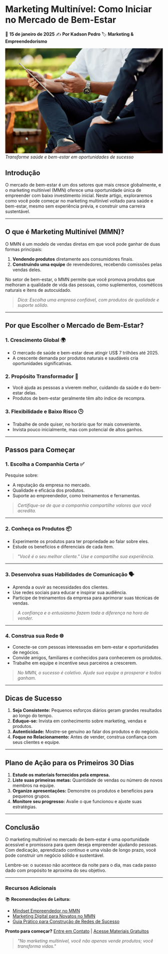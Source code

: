# Marketing Multinível: Como Iniciar no Mercado de Bem-Estar

📅 **15 de janeiro de 2025**
✍️ **Por Kadson Pedro**
🏷️ **Marketing & Empreendedorismo**

![Marketing Multinível no Bem-Estar](../assets/images/mentoria.jpg)
_Transforme saúde e bem-estar em oportunidades de sucesso_

## Introdução

O mercado de bem-estar é um dos setores que mais cresce globalmente, e o marketing multinível (MMN) oferece uma oportunidade única de empreender com baixo investimento inicial. Neste artigo, exploraremos como você pode começar no marketing multinível voltado para saúde e bem-estar, mesmo sem experiência prévia, e construir uma carreira sustentável.

---

## O que é Marketing Multinível (MMN)?

O MMN é um modelo de vendas diretas em que você pode ganhar de duas formas principais:

1. **Vendendo produtos** diretamente aos consumidores finais.
2. **Construindo uma equipe** de revendedores, recebendo comissões pelas vendas deles.

No setor de bem-estar, o MMN permite que você promova produtos que melhoram a qualidade de vida das pessoas, como suplementos, cosméticos naturais e itens de autocuidado.

> _Dica: Escolha uma empresa confiável, com produtos de qualidade e suporte sólido._

---

## Por que Escolher o Mercado de Bem-Estar?

### 1. Crescimento Global 🌍

- O mercado de saúde e bem-estar deve atingir US$ 7 trilhões até 2025.
- A crescente demanda por produtos naturais e saudáveis cria oportunidades significativas.

### 2. Propósito Transformador 🌱

- Você ajuda as pessoas a viverem melhor, cuidando da saúde e do bem-estar delas.
- Produtos de bem-estar geralmente têm alto índice de recompra.

### 3. Flexibilidade e Baixo Risco 🕒

- Trabalhe de onde quiser, no horário que for mais conveniente.
- Invista pouco inicialmente, mas com potencial de altos ganhos.

---

## Passos para Começar

### 1. Escolha a Companhia Certa ✅

Pesquise sobre:

- A reputação da empresa no mercado.
- Qualidade e eficácia dos produtos.
- Suporte ao empreendedor, como treinamentos e ferramentas.

> _Certifique-se de que a companhia compartilhe valores que você acredita._

---

### 2. Conheça os Produtos 📦

- Experimente os produtos para ter propriedade ao falar sobre eles.
- Estude os benefícios e diferenciais de cada item.

> _"Você é o seu melhor cliente." Use e compartilhe sua experiência._

---

### 3. Desenvolva suas Habilidades de Comunicação 🗣️

- Aprenda a ouvir as necessidades dos clientes.
- Use redes sociais para educar e inspirar sua audiência.
- Participe de treinamentos da empresa para aprimorar suas técnicas de vendas.

> _A confiança e o entusiasmo fazem toda a diferença na hora de vender._

---

### 4. Construa sua Rede 🌐

- Conecte-se com pessoas interessadas em bem-estar e oportunidades de negócios.
- Convide amigos, familiares e conhecidos para conhecerem os produtos.
- Trabalhe em equipe e incentive seus parceiros a crescerem.

> _No MMN, o sucesso é coletivo. Ajude sua equipe a prosperar e todos ganham._

---

## Dicas de Sucesso

1. **Seja Consistente:** Pequenos esforços diários geram grandes resultados ao longo do tempo.
2. **Eduque-se:** Invista em conhecimento sobre marketing, vendas e produtos.
3. **Autenticidade:** Mostre-se genuíno ao falar dos produtos e do negócio.
4. **Foque no Relacionamento:** Antes de vender, construa confiança com seus clientes e equipe.

---

## Plano de Ação para os Primeiros 30 Dias

1. **Estude os materiais fornecidos pela empresa.**
2. **Liste suas primeiras metas:** Quantidade de vendas ou número de novos membros na equipe.
3. **Organize apresentações:** Demonstre os produtos e benefícios para pequenos grupos.
4. **Monitore seu progresso:** Avalie o que funcionou e ajuste suas estratégias.

---

## Conclusão

O marketing multinível no mercado de bem-estar é uma oportunidade acessível e promissora para quem deseja empreender ajudando pessoas. Com dedicação, aprendizado contínuo e uma visão de longo prazo, você pode construir um negócio sólido e sustentável.

Lembre-se: o sucesso não acontece da noite para o dia, mas cada passo dado com propósito te aproxima do seu objetivo.

---

### Recursos Adicionais

📚 **Recomendações de Leitura:**

- [Mindset Empreendedor no MMN](#)
- [Marketing Digital para Novatos no MMN](#)
- [Guia Prático para Construção de Redes de Sucesso](#)

**Pronto para começar?**
[Entre em Contato](#) | [Acesse Materiais Gratuitos](#)

> _"No marketing multinível, você não apenas vende produtos; você transforma vidas."_
